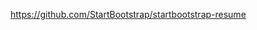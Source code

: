 

https://github.com/StartBootstrap/startbootstrap-resume
<!--stackedit_data:
eyJoaXN0b3J5IjpbLTUzMDkwNDQ1Nyw3MzA5OTgxMTZdfQ==
-->